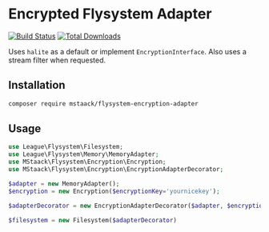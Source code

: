 # Encrypted Flysystem Adapter

[![Build Status](https://img.shields.io/travis/mstaack/flysystem-encryption-adapter.svg?style=flat-square)](https://travis-ci.org/mstaack/flysystem-encryption-adapter)
[![Total Downloads](https://img.shields.io/packagist/dt/mstaack/flysystem-encryption-adapter.svg?style=flat-square)](https://packagist.org/packages/mstaack/flysystem-encryption-adapter)



Uses `halite` as a default or implement `EncryptionInterface`. Also uses a stream filter when requested.

## Installation

```bash
composer require mstaack/flysystem-encryption-adapter
```

## Usage

```php
use League\Flysystem\Filesystem;
use League\Flysystem\Memory\MemoryAdapter;
use MStaack\Flysystem\Encryption\Encryption;
use MStaack\Flysystem\Encryption\EncryptionAdapterDecorator;

$adapter = new MemoryAdapter();
$encryption = new Encryption($encryptionKey='yournicekey');

$adapterDecorator = new EncryptionAdapterDecorator($adapter, $encryption);

$filesystem = new Filesystem($adapterDecorator)
```
